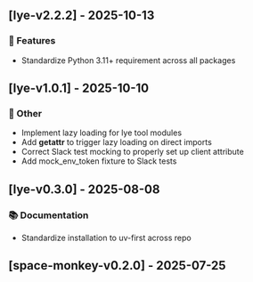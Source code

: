 ## [lye-v2.2.2] - 2025-10-13

### 🚀 Features

- Standardize Python 3.11+ requirement across all packages
## [lye-v1.0.1] - 2025-10-10

### 💼 Other

- Implement lazy loading for lye tool modules
- Add __getattr__ to trigger lazy loading on direct imports
- Correct Slack test mocking to properly set up client attribute
- Add mock_env_token fixture to Slack tests
## [lye-v0.3.0] - 2025-08-08

### 📚 Documentation

- Standardize installation to uv-first across repo
## [space-monkey-v0.2.0] - 2025-07-25
